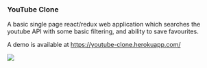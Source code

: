 ### YouTube Clone
A basic single page react/redux web application which searches the youtube API with some basic filtering, and ability to save favourites.

A demo is available at https://youtube-clone.herokuapp.com/

<img src='http://res.cloudinary.com/small-change/raw/upload/v1482059803/Group_11_1_t0qkyx.png'/>

